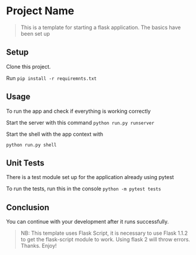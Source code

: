 # Project Name
> This is a template for starting a flask application. The basics have been set up


## Setup
Clone this project.

Run `pip install -r requiremnts.txt`


## Usage
To run the app and check if everything is working correctly

Start the server with this command
`python run.py runserver`

Start the shell with the app context with

`python run.py shell`

## Unit Tests
There is a test module set up for the application already using pytest

To run the tests, run this in the console
`python -m pytest tests`

## Conclusion
You can continue with your development after it runs successfully.

> NB: This template uses Flask Script, it is necessary to use Flask 1.1.2 to get the flask-script module to work.
> Using flask 2 will throw errors. Thanks.
> Enjoy!